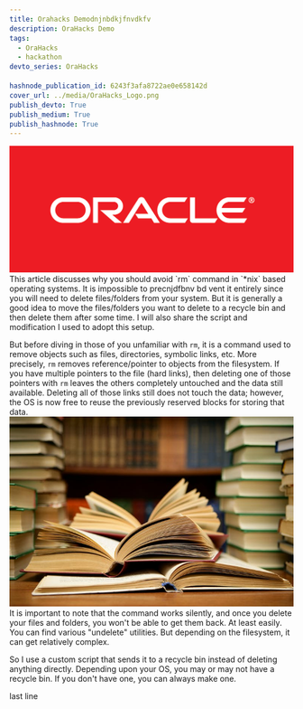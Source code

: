 ```yaml
---
title: Orahacks Demodnjnbdkjfnvdkfv
description: OraHacks Demo
tags:
  - OraHacks
  - hackathon
devto_series: OraHacks

hashnode_publication_id: 6243f3afa8722ae0e658142d
cover_url: ../media/OraHacks_Logo.png
publish_devto: True
publish_medium: True
publish_hashnode: True
---
```

<img src='../media/oracle-logo.png'>
This article discusses why you should avoid `rm` command in `*nix` based operating systems. It is impossible to precnjdfbnv bd vent it entirely since you will need to delete files/folders from your system. But it is generally a good idea to move the files/folders you want to delete to a recycle bin and then delete them after some time. I will also share the script and modification I used to adopt this setup.

But before diving in those of you unfamiliar with `rm`, it is a command used to remove objects such as files, directories, symbolic links, etc. More precisely, `rm` removes reference/pointer to objects from the filesystem. If you have multiple pointers to the file (hard links), then deleting one of those pointers with `rm` leaves the others completely untouched and the data still available. Deleting all of those links still does not touch the data; however, the OS is now free to reuse the previously reserved blocks for storing that data.
<img src='../media/books.jpg'>
It is important to note that the command works silently, and once you delete your files and folders, you won't be able to get them back. At least easily. You can find various "undelete" utilities. But depending on the filesystem, it can get relatively complex.

So I use a custom script that sends it to a recycle bin instead of deleting anything directly. Depending upon your OS, you may or may not have a recycle bin. If you don't have one, you can always make one.

last line
